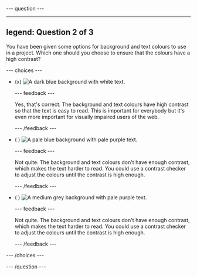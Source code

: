 \--- question ---

---

## legend: Question 2 of 3

You have been given some options for background and text colours to use in a project. Which one should you choose to ensure that the colours have a high contrast?

\--- choices ---

- (x) ![A dark blue background with white text.](images/contrast-a.PNG)

  \--- feedback ---

  Yes, that's correct. The background and text colours have high contrast so that the text is easy to read. This is important for everybody but it's even more important for visually impaired users of the web.

  \--- /feedback ---

- ( ) ![A pale blue background with pale purple text.](images/contrast-b.PNG)

  \--- feedback ---

  Not quite. The background and text colours don't have enough contrast, which makes the text harder to read. You could use a contrast checker to adjust the colours until the contrast is high enough.

  \--- /feedback ---

- ( ) ![A medium grey background with pale purple text.](images/contrast-c.PNG)

  \--- feedback ---

  Not quite. The background and text colours don't have enough contrast, which makes the text harder to read. You could use a contrast checker to adjust the colours until the contrast is high enough.

  \--- /feedback ---

\--- /choices ---

\--- /question ---
